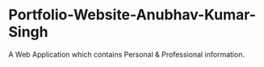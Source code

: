 # Portfolio-Website-Anubhav-Kumar-Singh
A Web Application which contains Personal &amp; Professional information.
